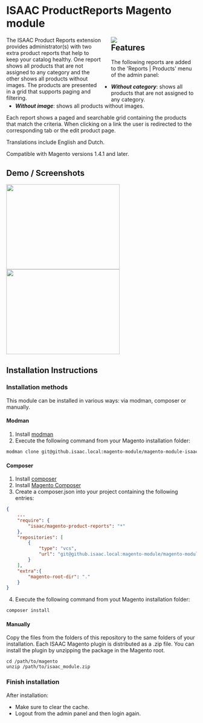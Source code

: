 # ISAAC ProductReports Magento module

<div class="2columns">
<div class="left">
The ISAAC Product Reports extension provides administrator(s) with two extra product reports that help to keep your catalog healthy. One report shows all products that are not assigned to any category and the other shows all products without images. The products are presented in a grid that supports paging and filtering.
</div>
<div class="right">
<img src="http://www.geekyplugins.com/magento/extension-screenshots/ProductReports_backend_example.png" />
</div>
</div>

<style>
.left {
	display: block;
    float: left;
    width: 50%;
    padding-right: 5%;
}
.right {
	display: block;
    float: left;
    width: 45%;
}

img {
    max-width: 100%;
    height: auto;
}
</style>

## Features

The following reports are added to the 'Reports | Products' menu of the admin panel:

* ___Without category___: shows all products that are not assigned to any category.
* ___Without image___: shows all products without images.

Each report shows a paged and searchable grid containing the products that match the criteria. When clicking on a link the user is redirected to the corresponding tab or the edit product page.

Translations include English and Dutch.

Compatible with Magento versions 1.4.1 and later.

## Demo / Screenshots

<img style="width: 300px; height: 225px;" src="http://www.geekyplugins.com/magento/extension-screenshots/ProductReports_backend_without_category.png" />
<img style="width: 300px; height: 225px;" src="http://www.geekyplugins.com/magento/extension-screenshots/ProductReports_backend_without_image.png" />

## Installation Instructions

### Installation methods

This module can be installed in various ways: via modman, composer or manually.

#### Modman

1. Install [modman](https://github.com/colinmollenhour/modman)
2. Execute the following command from your Magento installation folder:
```sh
modman clone git@github.isaac.local:magento-module/magento-module-isaac-isaac-product-reports.git
```

#### Composer

1. Install [composer](http://getcomposer.org/download/)
2. Install [Magento Composer](https://github.com/magento-hackathon/magento-composer-installer)
3. Create a composer.json into your project containing the following entries:
```json
{
    ...
    "require": {
        "isaac/magento-product-reports": "*"
    },
    "repositories": [
        {
            "type": "vcs",
            "url": "git@github.isaac.local:magento-module/magento-module-isaac-isaac-product-reports.git"
        }
    ],
    "extra":{
        "magento-root-dir": "."
    }
}
```
4. Execute the following command from yout Magento installation folder:
```sh
composer install
```

#### Manually

Copy the files from the folders of this repository to the same folders of your installation.
Each ISAAC Magento plugin is distributed as a .zip file. You can install the plugin by unzipping the package in the Magento root.

```
cd /path/to/magento
unzip /path/to/isaac_module.zip
```

### Finish installation

After installation:

* Make sure to clear the cache.
* Logout from the admin panel and then login again.